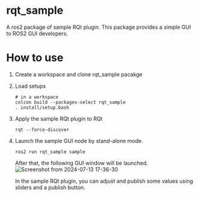 # rqt_sample
A ros2 package of sample RQt plugin.
This package provides a simple GUI to ROS2 GUI developers.

# How to use
1. Create a workspace and clone rqt_sample pacakge
1. Load setups
   ```
   # in a workspace
   colcon build --packages-select rqt_sample
   . install/setup.bash
   ```
1. Apply the sample RQt plugin to RQt
   ```
   rqt --force-discover
   ```
1. Launch the sample GUI node by stand-alone mode.
   ```
   ros2 run rqt_sample sample
   ```
   After that, the following GUI window will be launched.
   ![Screenshot from 2024-07-13 17-36-30](https://github.com/user-attachments/assets/498cc2b5-973e-4766-ad91-d0234aa314e2)

   In the sample RQt plugin, you can adjust and publish some values using sliders and a publish button.
